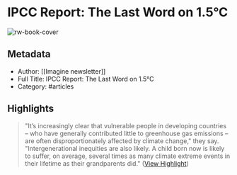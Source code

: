 # IPCC Report: The Last Word on 1.5°C

![rw-book-cover](https://readwise-assets.s3.amazonaws.com/static/images/article2.74d541386bbf.png)

## Metadata
- Author: [[Imagine newsletter]]
- Full Title: IPCC Report: The Last Word on 1.5°C
- Category: #articles

## Highlights

> "It’s increasingly clear that vulnerable people in developing countries – who have generally contributed little to greenhouse gas emissions – are often disproportionately affected by climate change," they say. "Intergenerational inequities are also likely. A child born now is likely to suffer, on average, several times as many climate extreme events in their lifetime as their grandparents did." ([View Highlight](https://read.readwise.io/read/01gw71esxm4cycep2971pm7zdz))

